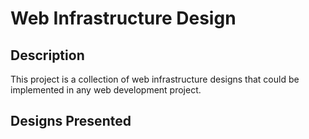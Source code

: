 # Web Infrastructure Design

## Description

This project is a collection of web infrastructure designs that could be implemented in any web development project.

## Designs Presented

###
